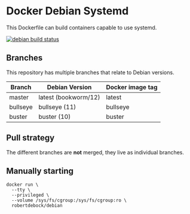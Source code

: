 Docker Debian Systemd
=====================

This Dockerfile can build containers capable to use systemd.

[![debian build status](https://img.shields.io/docker/cloud/build/robertdebock/debian.svg)](https://hub.docker.com/repository/docker/robertdebock/debian)

Branches
--------

This repository has multiple branches that relate to Debian versions.

|Branch  |Debian Version      |Docker image tag|
|--------|--------------------|----------------|
|master  |latest (bookworm/12)|latest          |
|bullseye|bullseye (11)       |bullseye        |
|buster  |buster (10)         |buster          |

Pull strategy
-------------

The different branches are **not** merged, they live as individual branches.

Manually starting
-----------------

```
docker run \
  --tty \
  --privileged \
  --volume /sys/fs/cgroup:/sys/fs/cgroup:ro \
  robertdebock/debian
```
